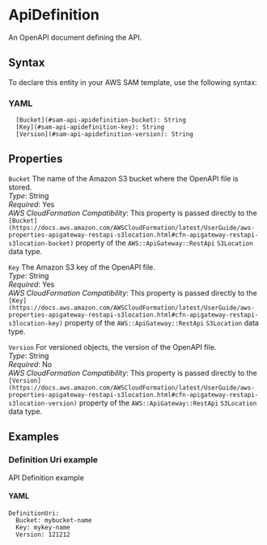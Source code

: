 # ApiDefinition<a name="sam-property-api-apidefinition"></a>

An OpenAPI document defining the API\.

## Syntax<a name="sam-property-api-apidefinition-syntax"></a>

To declare this entity in your AWS SAM template, use the following syntax:

### YAML<a name="sam-property-api-apidefinition-syntax.yaml"></a>

```
  [Bucket](#sam-api-apidefinition-bucket): String
  [Key](#sam-api-apidefinition-key): String
  [Version](#sam-api-apidefinition-version): String
```

## Properties<a name="sam-property-api-apidefinition-properties"></a>

 `Bucket`   <a name="sam-api-apidefinition-bucket"></a>
The name of the Amazon S3 bucket where the OpenAPI file is stored\.  
*Type*: String  
*Required*: Yes  
*AWS CloudFormation Compatibility*: This property is passed directly to the `[Bucket](https://docs.aws.amazon.com/AWSCloudFormation/latest/UserGuide/aws-properties-apigateway-restapi-s3location.html#cfn-apigateway-restapi-s3location-bucket)` property of the `AWS::ApiGateway::RestApi` `S3Location` data type\.

 `Key`   <a name="sam-api-apidefinition-key"></a>
The Amazon S3 key of the OpenAPI file\.  
*Type*: String  
*Required*: Yes  
*AWS CloudFormation Compatibility*: This property is passed directly to the `[Key](https://docs.aws.amazon.com/AWSCloudFormation/latest/UserGuide/aws-properties-apigateway-restapi-s3location.html#cfn-apigateway-restapi-s3location-key)` property of the `AWS::ApiGateway::RestApi` `S3Location` data type\.

 `Version`   <a name="sam-api-apidefinition-version"></a>
For versioned objects, the version of the OpenAPI file\.  
*Type*: String  
*Required*: No  
*AWS CloudFormation Compatibility*: This property is passed directly to the `[Version](https://docs.aws.amazon.com/AWSCloudFormation/latest/UserGuide/aws-properties-apigateway-restapi-s3location.html#cfn-apigateway-restapi-s3location-version)` property of the `AWS::ApiGateway::RestApi` `S3Location` data type\.

## Examples<a name="sam-property-api-apidefinition--examples"></a>

### Definition Uri example<a name="sam-property-api-apidefinition--examples--definition-uri-example"></a>

API Definition example

#### YAML<a name="sam-property-api-apidefinition--examples--definition-uri-example--yaml"></a>

```
DefinitionUri:
  Bucket: mybucket-name
  Key: mykey-name
  Version: 121212
```